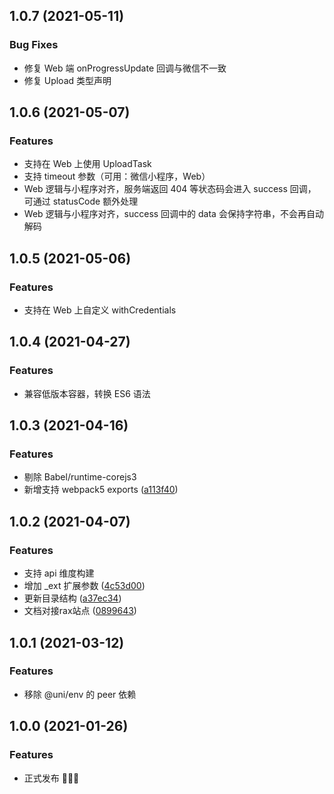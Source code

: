 ## 1.0.7 (2021-05-11)

### Bug Fixes

* 修复 Web 端 onProgressUpdate 回调与微信不一致
* 修复 Upload 类型声明

## 1.0.6 (2021-05-07)

### Features

* 支持在 Web 上使用 UploadTask
* 支持 timeout 参数（可用：微信小程序，Web）
* Web 逻辑与小程序对齐，服务端返回 404 等状态码会进入 success 回调，可通过 statusCode 额外处理
* Web 逻辑与小程序对齐，success 回调中的 data 会保持字符串，不会再自动解码

## 1.0.5 (2021-05-06)

### Features

* 支持在 Web 上自定义 withCredentials

## 1.0.4 (2021-04-27)

### Features

* 兼容低版本容器，转换 ES6 语法

## 1.0.3 (2021-04-16)

### Features

* 剔除 Babel/runtime-corejs3
* 新增支持 webpack5 exports ([a113f40](https://github.com/raxjs/universal-api/commit/a113f4034a35c2d5325536026d825175aa889dfd))

## 1.0.2 (2021-04-07)

### Features

* 支持 api 维度构建
* 增加 _ext 扩展参数 ([4c53d00](https://github.com/raxjs/universal-api/commit/4c53d006bd52a53a368132e63a75a94f490f43dc))
* 更新目录结构 ([a37ec34](https://github.com/raxjs/universal-api/commit/a37ec343ec1afb455458a6be27af932052654b58))
* 文档对接rax站点 ([0899643](https://github.com/raxjs/universal-api/commit/089964320fee0163bfd62b529ec8c93e85ad46da))

## 1.0.1 (2021-03-12)

### Features

* 移除 @uni/env 的 peer 依赖

## 1.0.0 (2021-01-26)

### Features

* 正式发布 🎉🎉🎉
